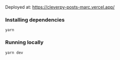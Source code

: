 Deployed at: https://cleverpy-posts-marc.vercel.app/

### Installing dependencies

```shell
yarn
```

### Running locally

```shell
yarn dev
```